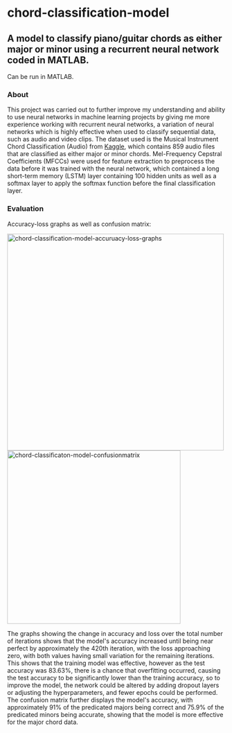 # chord-classification-model
## A model to classify piano/guitar chords as either major or minor using a recurrent neural network coded in MATLAB.
Can be run in MATLAB.
### About
This project was carried out to further improve my understanding and ability to use neural networks in machine learning projects by giving me more experience working with recurrent neural networks, a variation of neural networks which is highly effective when used to classify sequential data, such as audio and video clips. The dataset used is the Musical Instrument Chord Classification (Audio) from [Kaggle](https://www.kaggle.com/datasets/deepcontractor/musical-instrument-chord-classification/code?datasetId=1915797&language=Python), which contains 859 audio files that are classified as either major or minor chords. Mel-Frequency Cepstral Coefficients (MFCCs) were used for feature extraction to preprocess the data before it was trained with the neural network, which contained a long short-term memory (LSTM) layer containing 100 hidden units as well as a softmax layer to apply the softmax function before the final classification layer.

### Evaluation 
Accuracy-loss graphs as well as confusion matrix:

<img width="500" alt="chord-classification-model-accuruacy-loss-graphs" src="https://github.com/user-attachments/assets/ba09b103-2806-47a6-aa61-33fed547c79c">  <img width="400" alt="chord-classificaton-model-confusionmatrix" src="https://github.com/user-attachments/assets/c3127606-0eb6-42fc-bfc4-e344f7e10369">

The graphs showing the change in accuracy and loss over the total number of iterations shows that the model's accuracy increased until being near perfect by approximately the 420th iteration, with the loss approaching zero, with both values having small variation for the remaining iterations. This shows that the training model was effective, however as the test accuracy was 83.63%, there is a chance that overfitting occurred, causing the test accuracy to be significantly lower than the training accuracy, so to improve the model, the network could be altered by adding dropout layers or adjusting the hyperparameters, and fewer epochs could be performed. The confusion matrix further displays the model's accuracy, with approximately 91% of the predicated majors being correct and 75.9% of the predicated minors being accurate, showing that the model is more effective for the major chord data.
